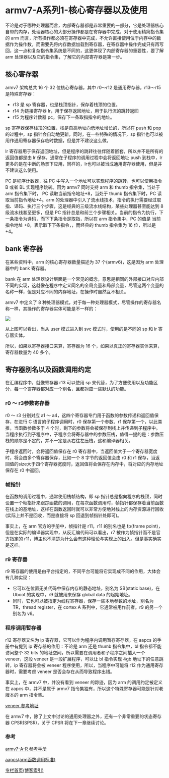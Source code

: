 # armv7-A系列1-核心寄存器以及使用
不论是对于哪种处理器而言，内部寄存器都是非常重要的一部分，它是处理器核心自带的内存，处理器核心的大部分操作都是在寄存器中完成，对于使用精简指令集的 arm 而言，所有操作都必须在寄存器中完成，不允许直接使用位于内存中的数据作为操作数，而需要先将内存数据加载到寄存器，在寄存器中操作完成只有再写回，这一点和复杂指令集系统是不同的，这更体现了内部寄存器的重要性，要了解 arm 处理器以及它的指令集，了解它的内部寄存器是第一步。  


## 核心寄存器
armv7 架构总共 16 个 32 位核心寄存器，其中 r0～r12 是通用寄存器，r13～r15 是特殊寄存器：



* r13 是 sp 寄存器，也是栈顶指针，保存着栈顶的位置。
* r14 为链接寄存器 lr，用于保存返回地址，用于执行流的跳转返回
* r15 为程序计数器 pc，保存下一条取指指令的地址。

sp 寄存器保存栈顶的位置，栈是自高地址向低地址增长的，所以在 push 和 pop 的过程中，sp 指针会自动地更新，同时，在一些特殊的情况下，sp 指针也可以被用作通用寄存器保存临时数据，但是并不建议这么做。  

lr 寄存器用于保存返回地址，但是程序的跳转往往伴随着嵌套，所以并不是所有的返回值都是由 lr 保存，通常在子程序的调用过程中会将返回地址 push 到栈中，lr 更多的是在中断的场景下应用，同样的，lr也可以被当成通用寄存器使用，但是并不建议这么使用。  

PC 是程序计数器，往 PC 中写入一个地址可以实现程序的跳转，也可以使用指令 B 或者 BL 实现程序跳转。因为 armv7 同时支持 arm 和 thumb 指令集，当处于 arm 指令集下时， PC 读取当前指令地址+8，当处于 thumb 指令集下时，PC 读取当前指令地址+4。arm 的处理器中引入了流水线技术，指令的执行需要经过取指、译码、执行三个步骤，这是经典的三级流水线结构，某些处理器甚至能达到 8 级流水线甚至更多，但是 PC 指针总是和前三个步骤相关。当前的指令为执行，下一条指令为译码，而下下条指令是取指，所以在 arm 指令集中，PC 的值是 当前指令地址 +8，表示取下下条指令，，而经典的 thumb 指令集为 16 位，所以是 +4。


## bank 寄存器
在某些资料中，arm 的核心寄存器数量描述为 37 个(armv6)，这是因为 arm 处理器中的 bank 寄存器。  

bank 在 arm 处理器设计层面是一个常见的概念，意思是相同的外部接口对应内部不同的实现，这就像在程序中定义同名的全局变量和局部变量，尽管这两个变量的名称一样，但是对应不同的内存地址，在操作时自然互不相关。  

armv7 中定义了 8 种处理器模式，对于每一种处理器模式，尽管操作的寄存器名称一样，其操作的寄存器实体可能是不一样的：

![](https://gitee.com/linux-downey/bloc_test/raw/master/zhihu_picture/armv7/bank%E5%AF%84%E5%AD%98%E5%99%A8.jpg)

从上图可以看出，当从 user 模式进入到 svc 模式时，使用的是不同的 sp 和 lr 寄存器实体。    

所以，如果以寄存器接口来算，寄存器为 16 个，如果以真正的寄存器实体来算，寄存器数量为 40 多个。

  


## 寄存器别名以及函数调用约定
在汇编程序中，就像寄存器 r13 可以使用 sp 来代替，为了方便使用以及功能区分，每一个寄存器都对应一个别名，且都对应一些默认的功能。  

### r0 ～ r3参数寄存器
r0 ～ r3 分别对应 a1 ～ a4，这四个寄存器专门用于函数的参数传递和返回值保存，在进行 C 语言的子程序调用时，r0 保存第一个参数、r1 保存第一个，以此类推，当函数参数多于 4 个时，剩下的参数将会被保存到栈上并传递到子程序中。当程序执行到子程序中，子程序会将寄存器中的参数压栈，值得一提的是：参数压栈的顺序是不定的，并不一定是从右往左压栈，这和编译器相关。  

子程序返回时，会将返回值保存在 r0 寄存器中，当返回值大于一个寄存器宽度时，将会由多个寄存器保存，比如一个 8 字节的返回值会由 r0 和 r1 保存，当返回值的size大于四个寄存器宽度时，返回值将会保存在内存中，将对应的内存地址保存在 r0 中返回。  


### 帧指针
在函数的调用过程中，通常使用栈帧结构，即 sp 指针总是指向程序的栈顶，同时设置一个帧指针来跟踪函数的调用，在每次函数调用时，帧指针都保存着当前函数在栈上的基地址，这样在函数返回时就可以非常方便地对栈上的内存资源进行回收(实际上并不是回收，而是直接将 sp 回退到帧指针处即可)。  

事实上，在 arm 官方的手册中，帧指针是 r11，r11 的别名也是 fp(frame point)，但是在实际的编译器实现中，从反汇编代码可以看出，r7 被作为帧指针而不是官方指定的 r11，博主也不清楚为什么会有这种理论与实现上的出入。但是事实确实是这样。 

 


### r9 寄存器
r9 寄存器的使用是由平台指定的，不同平台可能将它实现成不同的作用，大体会有几种实现：

* 它可以在位置无关代码中保存内存的静态地址，别名为 SB(static base)，在 Uboot 的实现中，r9 就被用来保存 global data 的起始地址。
* 同时，它也可以被指定为线程寄存器，保存一些本地参数的地址，别名为 TR，thread register，在 cortex A 系列中，它通常被用作前者。r9 的另一个别名为 v6。  

### 程序调用暂存器
r12 寄存器又名为 ip 寄存器，它可以作为程序内调用暂存寄存器，在 aapcs 的手册中有提到 ip 寄存器的作用：不论是 arm 还是 thumb 指令集中，bl 指令都不能访问整个 32 bits 的地址空间，所以需要在调用者和子程序之间插入一个 veneer，这段 veneer 是一段扩展程序，可以让 bl 指令实现 4gb 地址下的任意跳转，ip 寄存器将会被 veneer 程序使用，所以，当程序中可能将 r12 作为通用寄存器时，需要考虑 veneer 是否会存在从而导致程序出错。  

事实上，在 armv7 中，并没有看到 veneer 的踪迹，因为 arm 的调用约定被定义在 aapcs 中，并不是属于 armv7 指令集独有，所以这个特殊寄存器可能是针对老版本的 arm 指令集。  

[veneer 参考地址](http://www.keil.com/support/man/docs/armlink/armlink_pge1406301797482.htm)



在 armv7 中，除了上文中讨论的通用处理器之外，还有一个非常重要的状态寄存器 CPSR(SPSR)，关于 CPSR 将在下一章继续讨论。



### 参考

[armv7-A-R 参考手册](https://gitee.com/linux-downey/bloc_test/blob/master/%E6%96%87%E6%A1%A3%E8%B5%84%E6%96%99/armv7-A-R%E6%89%8B%E5%86%8C.pdf)

[aapcs(arm函数调用标准)](https://gitee.com/linux-downey/bloc_test/blob/master/%E6%96%87%E6%A1%A3%E8%B5%84%E6%96%99/aapcs32-2019.pdf)



[专栏首页(博客索引)](https://zhuanlan.zhihu.com/p/362640343)











